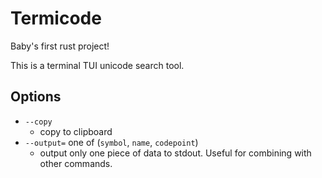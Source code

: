 # Termicode

Baby's first rust project!

This is a terminal TUI unicode search tool.

## Options
- `--copy` 
    - copy to clipboard
- `--output=` one of (`symbol`, `name`, `codepoint`)
    - output only one piece of data to stdout. Useful for combining with other commands.